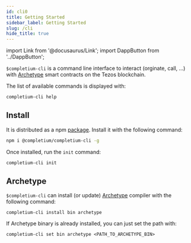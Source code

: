 ```yaml
---
id: cli0
title: Getting Started
sidebar_label: Getting Started
slug: /cli
hide_title: true
---
```

import Link from '@docusaurus/Link';
import DappButton from '../DappButton';

`$completium-cli` is a command line interface to interact (orginate, call, ...) with <a href='https://archetype-lang.org/'>Archetype</a> smart contracts on the <Link to='/docs/dapp-tools/tezos'>Tezos</Link> blockchain.

The list of available commands is displayed with:

```bash
completium-cli help
```

## Install

It is distributed as a npm [package](https://www.npmjs.com/package/@completium/completium-cli). Install it with the following command:

```bash
npm i @completium/completium-cli -g
```

Once installed, run the `init` command:

```bash
completium-cli init
```

## Archetype

`$completium-cli` can install (or update) <a href='https://archetype-lang.org/'>Archetype</a> compiler with the following command:

```
completium-cli install bin archetype
```

If Archetype binary is already installed, you can just set the path with:

```
completium-cli set bin archetype <PATH_TO_ARCHETYPE_BIN>
```




